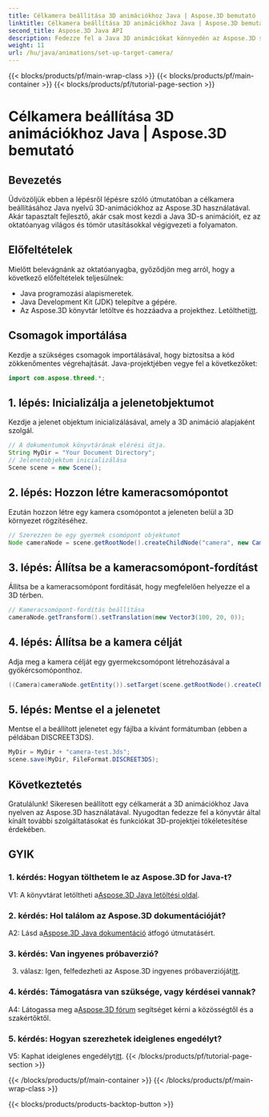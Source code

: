 ```yaml
---
title: Célkamera beállítása 3D animációkhoz Java | Aspose.3D bemutató
linktitle: Célkamera beállítása 3D animációkhoz Java | Aspose.3D bemutató
second_title: Aspose.3D Java API
description: Fedezze fel a Java 3D animációkat könnyedén az Aspose.3D segítségével. Kövesse oktatóanyagunkat a lépésenkénti útmutatóért. Töltse le most egy lenyűgöző 3D-s fejlesztési utazáshoz.
weight: 11
url: /hu/java/animations/set-up-target-camera/
---
```


{{< blocks/products/pf/main-wrap-class >}}
{{< blocks/products/pf/main-container >}}
{{< blocks/products/pf/tutorial-page-section >}}

# Célkamera beállítása 3D animációkhoz Java | Aspose.3D bemutató

## Bevezetés

Üdvözöljük ebben a lépésről lépésre szóló útmutatóban a célkamera beállításához Java nyelvű 3D-animációkhoz az Aspose.3D használatával. Akár tapasztalt fejlesztő, akár csak most kezdi a Java 3D-s animációit, ez az oktatóanyag világos és tömör utasításokkal végigvezeti a folyamaton.

## Előfeltételek

Mielőtt belevágnánk az oktatóanyagba, győződjön meg arról, hogy a következő előfeltételek teljesülnek:

- Java programozási alapismeretek.
- Java Development Kit (JDK) telepítve a gépére.
-  Az Aspose.3D könyvtár letöltve és hozzáadva a projekthez. Letöltheti[itt](https://releases.aspose.com/3d/java/).

## Csomagok importálása

Kezdje a szükséges csomagok importálásával, hogy biztosítsa a kód zökkenőmentes végrehajtását. Java-projektjében vegye fel a következőket:

```java
import com.aspose.threed.*;
```

## 1. lépés: Inicializálja a jelenetobjektumot

Kezdje a jelenet objektum inicializálásával, amely a 3D animáció alapjaként szolgál.

```java
// A dokumentumok könyvtárának elérési útja.
String MyDir = "Your Document Directory";
// Jelenetobjektum inicializálása
Scene scene = new Scene();
```

## 2. lépés: Hozzon létre kameracsomópontot

Ezután hozzon létre egy kamera csomópontot a jeleneten belül a 3D környezet rögzítéséhez.

```java
// Szerezzen be egy gyermek csomópont objektumot
Node cameraNode = scene.getRootNode().createChildNode("camera", new Camera());
```

## 3. lépés: Állítsa be a kameracsomópont-fordítást

Állítsa be a kameracsomópont fordítását, hogy megfelelően helyezze el a 3D térben.

```java
// Kameracsomópont-fordítás beállítása
cameraNode.getTransform().setTranslation(new Vector3(100, 20, 0));
```

## 4. lépés: Állítsa be a kamera célját

Adja meg a kamera célját egy gyermekcsomópont létrehozásával a gyökércsomóponthoz.

```java
((Camera)cameraNode.getEntity()).setTarget(scene.getRootNode().createChildNode("target"));
```

## 5. lépés: Mentse el a jelenetet

Mentse el a beállított jelenetet egy fájlba a kívánt formátumban (ebben a példában DISCREET3DS).

```java
MyDir = MyDir + "camera-test.3ds";
scene.save(MyDir, FileFormat.DISCREET3DS);
```

## Következtetés

Gratulálunk! Sikeresen beállított egy célkamerát a 3D animációkhoz Java nyelven az Aspose.3D használatával. Nyugodtan fedezze fel a könyvtár által kínált további szolgáltatásokat és funkciókat 3D-projektjei tökéletesítése érdekében.

## GYIK

### 1. kérdés: Hogyan tölthetem le az Aspose.3D for Java-t?

 V1: A könyvtárat letöltheti a[Aspose.3D Java letöltési oldal](https://releases.aspose.com/3d/java/).

### 2. kérdés: Hol találom az Aspose.3D dokumentációját?

 A2: Lásd a[Aspose.3D Java dokumentáció](https://reference.aspose.com/3d/java/) átfogó útmutatásért.

### 3. kérdés: Van ingyenes próbaverzió?

 3. válasz: Igen, felfedezheti az Aspose.3D ingyenes próbaverzióját[itt](https://releases.aspose.com/).

### 4. kérdés: Támogatásra van szüksége, vagy kérdései vannak?

 A4: Látogassa meg a[Aspose.3D fórum](https://forum.aspose.com/c/3d/18) segítséget kérni a közösségtől és a szakértőktől.

### 5. kérdés: Hogyan szerezhetek ideiglenes engedélyt?

 V5: Kaphat ideiglenes engedélyt[itt](https://purchase.aspose.com/temporary-license/).
{{< /blocks/products/pf/tutorial-page-section >}}

{{< /blocks/products/pf/main-container >}}
{{< /blocks/products/pf/main-wrap-class >}}

{{< blocks/products/products-backtop-button >}}
